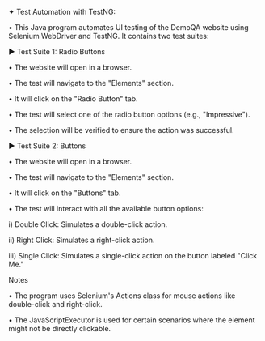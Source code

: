 ✦ Test Automation with TestNG: 

• This Java program automates UI testing of the DemoQA website using Selenium WebDriver and TestNG. It contains two test suites:


► Test Suite 1: Radio Buttons

• The website will open in a browser.

• The test will navigate to the "Elements" section.

• It will click on the "Radio Button" tab.

• The test will select one of the radio button options (e.g., "Impressive").

• The selection will be verified to ensure the action was successful.


► Test Suite 2: Buttons

• The website will open in a browser.

• The test will navigate to the "Elements" section.

• It will click on the "Buttons" tab.

• The test will interact with all the available button options:

  i) Double Click: Simulates a double-click action.
  
  ii) Right Click: Simulates a right-click action.
  
  iii) Single Click: Simulates a single-click action on the button labeled "Click Me."


Notes

• The program uses Selenium's Actions class for mouse actions like double-click and right-click.

• The JavaScriptExecutor is used for certain scenarios where the element might not be directly clickable.
